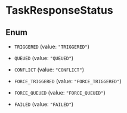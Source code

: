 

# TaskResponseStatus

## Enum


* `TRIGGERED` (value: `"TRIGGERED"`)

* `QUEUED` (value: `"QUEUED"`)

* `CONFLICT` (value: `"CONFLICT"`)

* `FORCE_TRIGGERED` (value: `"FORCE_TRIGGERED"`)

* `FORCE_QUEUED` (value: `"FORCE_QUEUED"`)

* `FAILED` (value: `"FAILED"`)



